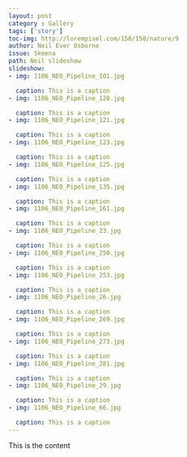 ```yaml
---
layout: post
category : Gallery
tags: ['story']
toc-img: http://lorempixel.com/150/150/nature/9
author: Neil Ever Osborne
issue: Skeena
path: Neil slideshow
slideshow:
- img: 1106_NEO_Pipeline_101.jpg

  caption: This is a caption
- img: 1106_NEO_Pipeline_120.jpg

  caption: This is a caption
- img: 1106_NEO_Pipeline_121.jpg

  caption: This is a caption
- img: 1106_NEO_Pipeline_123.jpg

  caption: This is a caption
- img: 1106_NEO_Pipeline_125.jpg

  caption: This is a caption
- img: 1106_NEO_Pipeline_135.jpg

  caption: This is a caption
- img: 1106_NEO_Pipeline_161.jpg

  caption: This is a caption
- img: 1106_NEO_Pipeline_23.jpg

  caption: This is a caption
- img: 1106_NEO_Pipeline_250.jpg

  caption: This is a caption
- img: 1106_NEO_Pipeline_253.jpg

  caption: This is a caption
- img: 1106_NEO_Pipeline_26.jpg

  caption: This is a caption
- img: 1106_NEO_Pipeline_269.jpg

  caption: This is a caption
- img: 1106_NEO_Pipeline_273.jpg

  caption: This is a caption
- img: 1106_NEO_Pipeline_281.jpg

  caption: This is a caption
- img: 1106_NEO_Pipeline_29.jpg

  caption: This is a caption
- img: 1106_NEO_Pipeline_66.jpg

  caption: This is a caption
---
```

This is the content
